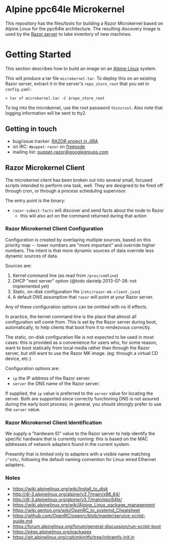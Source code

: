 # Alpine ppc64le Microkernel

This repository has the files/tools for building a Razor Microkernel based
on Alpine Linux for the ppc64le architecture. The resulting discovery image is used by the
[Razor server](https://github.com/puppetlabs/razor-server) to take
inventory of new machines.


# Getting Started

This section describes how to build an image on an
[Alpine Linux](http://alpinelinux.org/) system.

This will produce a tar file `microkernel.tar`. To deploy this on
an existing Razor server, extract it in the server's `repo_store_root` that
you set in `config.yaml`:

    > tar xf microkernel.tar -C $repo_store_root


To log into the microkernel, use the root password `thincrust`. Also
note that logging information will be sent to tty2.

## Getting in touch

* bug/issue tracker: [RAZOR project in JIRA](https://tickets.puppetlabs.com/browse/RAZOR)
* on IRC: `#puppet-razor` on [freenode](http://freenode.net/)
* mailing list: [puppet-razor@googlegroups.com](http://groups.google.com/group/puppet-razor)

## Razor Microkernel Client

The microkernel client has been broken out into several small, focused scripts
intended to perform one task, well.  They are designed to be fired off through
cron, or through a process scheduling supervisor.

The entry point is the binary:

 * `razor-submit-facts` will discover and send facts about the node to Razor
   - this will also act on the command returned during that action

### Razor Microkernel Client Configuration

Configuration is created by overlaying multiple sources, based on this
priority map -- lower numbers are "more important" and override higher
numbers.  The intent is that more dynamic sources of data override less
dynamic sources of data.

Sources are:

1. Kernel command line (as read from `/proc/cmdline`)
2. DHCP "next server" option (@todo danielp 2013-07-26: not implemented yet)
3. Static, on-disk configuration file (`/etc/razor-mk-client.json`)
4. A default DNS assumption that `razor` will point at your Razor server.

Any of these configuration options can be omitted with no ill effects.

In practice, the kernel command line is the place that almost all
configuration will come from.  This is set by the Razor server during boot,
automatically, to help clients that boot from it to rendezvous correctly.

The static, on-disk configuration file is not expected to be used in most
cases: this is provided as a convenience for users who, for some reason, want
to boot statically from local media rather than through the Razor server, but
still want to use the Razor MK image.  (eg: through a virtual CD device, etc.)

Configuration options are:

 * `ip` the IP address of the Razor server.
 * `server` the DNS name of the Razor server.

If supplied, the `ip` value is preferred to the `server` value for locating
the server.  Both are supported since correctly functioning DNS is not assured
during the early boot process; in general, you should strongly prefer to use the `server` value.

### Razor Microkernel Client Identification

We supply a "hardware ID" value to the Razor server to help identify the
specific hardware that is currently running: this is based on the MAC
addresses of network adapters found in the current system.

Presently that is limited only to adapters with a visible name matching
`/^eth/`, following the default naming convention for Linux wired
Ethernet adapters.

### Notes
- https://wiki.alpinelinux.org/wiki/Install_to_disk
- http://dl-3.alpinelinux.org/alpine/v3.7/main/x86_64/
- http://dl-3.alpinelinux.org/alpine/v3.7/main/ppc64le/
- https://wiki.alpinelinux.org/wiki/Alpine_Linux_package_management
- https://wiki.gentoo.org/wiki/OpenRC_to_systemd_Cheatsheet
- https://github.com/OpenRC/openrc/blob/master/service-script-guide.md
- https://forum.alpinelinux.org/forum/general-discussion/run-script-boot
- https://pkgs.alpinelinux.org/packages
- https://git.alpinelinux.org/cgit/mkinitfs/tree/initramfs-init.in
